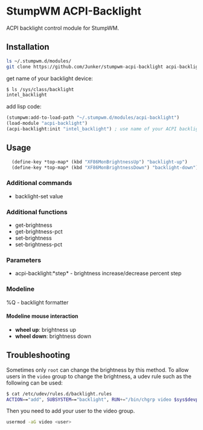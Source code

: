 # StumpWM ACPI-Backlight

ACPI backlight control module for StumpWM.

## Installation

```bash
ls ~/.stumpwm.d/modules/
git clone https://github.com/Junker/stumpwm-acpi-backlight acpi-backlight
```

get name of your backlight device:

```bash
$ ls /sys/class/backlight
intel_backlight
```

add lisp code:

```lisp
(stumpwm:add-to-load-path "~/.stumpwm.d/modules/acpi-backlight")
(load-module "acpi-backlight")
(acpi-backlight:init "intel_backlight") ; use name of your ACPI backlight device
```

## Usage

```lisp
  (define-key *top-map* (kbd "XF86MonBrightnessUp") "backlight-up")
  (define-key *top-map* (kbd "XF86MonBrightnessDown") "backlight-down")
```

### Additional commands

- backlight-set value

### Additional functions

- get-brightness
- get-brightness-pct
- set-brightness
- set-brightness-pct

### Parameters

- acpi-backlight:\*step\* - brightness increase/decrease percent step

### Modeline

%Q - backlight formatter

#### Modeline mouse interaction

- **wheel up**: brightness up
- **wheel down**: brightness down

## Troubleshooting

Sometimes only `root` can change the brightness by this method. To allow users
in the `video` group to change the brightness, a udev rule such as the following
can be used:

```bash
$ cat /etc/udev/rules.d/backlight.rules
ACTION=="add", SUBSYSTEM=="backlight", RUN+="/bin/chgrp video $sys$devpath/brightness", RUN+="/bin/chmod g+w $sys$devpath/brightness"
```

Then you need to add your user to the video group.

```bash
usermod -aG video <user>
```
